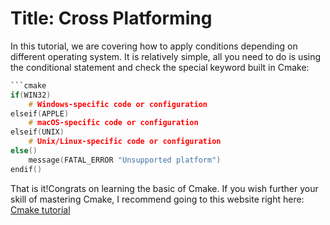 ﻿# Title: Cross Platforming

In this tutorial, we are covering how to apply conditions depending on different operating system. It is relatively simple, all you need to do is using the conditional statement and check the special keyword built in Cmake:

```c
```cmake
if(WIN32)
    # Windows-specific code or configuration
elseif(APPLE)
    # macOS-specific code or configuration
elseif(UNIX)
    # Unix/Linux-specific code or configuration
else()
    message(FATAL_ERROR "Unsupported platform")
endif()
```

That is it!Congrats on learning the basic of Cmake.
If you wish further your skill of mastering Cmake, I recommend going to this website right here:
[Cmake tutorial](https://cmake.org/cmake/help/latest/guide/tutorial/index.html)

